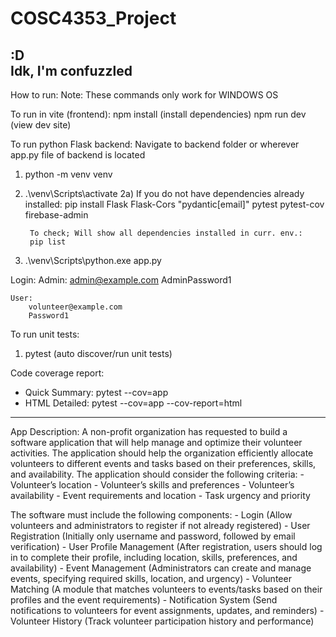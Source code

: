 # COSC4353_Project
:D  
Idk, I'm confuzzled
------------------------
How to run:
Note: These commands only work for WINDOWS OS

To run in vite (frontend):
npm install (install dependencies)
npm run dev (view dev site)

To run python Flask backend:
Navigate to backend folder or wherever app.py file of backend is located
1) python -m venv venv
2) .\\venv\\Scripts\\activate
    2a) If you do not have dependencies already installed:
        pip install Flask Flask-Cors "pydantic[email]" pytest pytest-cov firebase-admin

        To check; Will show all dependencies installed in curr. env.:
        pip list
3) .\\venv\\Scripts\\python.exe app.py

Login: 
    Admin: 
        admin@example.com
        AdminPassword1

    User:
        volunteer@example.com
        Password1

To run unit tests:
1) pytest (auto discover/run unit tests)

Code coverage report:
- Quick Summary:
    pytest --cov=app
- HTML Detailed:
    pytest --cov=app --cov-report=html
------------------------------------------------------------------------------
App Description:
A non-profit organization has requested to build a software application that will help manage and optimize their volunteer activities. The application should help the organization efficiently allocate volunteers to different events and tasks based on their preferences, skills, and availability. The application should consider the following criteria:
    -   Volunteer’s location
    -   Volunteer’s skills and preferences
    -   Volunteer’s availability
    -   Event requirements and location
    -   Task urgency and priority

The software must include the following components:
    -   Login (Allow volunteers and administrators to register if not already registered)
    -   User Registration (Initially only username and password, followed by email verification)
    -   User Profile Management (After registration, users should log in to complete their profile, including location, skills, preferences, and availability)
    -   Event Management (Administrators can create and manage events, specifying required skills, location, and urgency)
    -   Volunteer Matching (A module that matches volunteers to events/tasks based on their profiles and the event requirements)
    -   Notification System (Send notifications to volunteers for event assignments, updates, and reminders)
    -   Volunteer History (Track volunteer participation history and performance)
